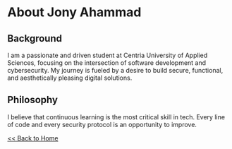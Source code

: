 # About Jony Ahammad

## Background
I am a passionate and driven student at Centria University of Applied Sciences, focusing on the intersection of software development and cybersecurity. My journey is fueled by a desire to build secure, functional, and aesthetically pleasing digital solutions.

## Philosophy
I believe that continuous learning is the most critical skill in tech. Every line of code and every security protocol is an opportunity to improve.

[<< Back to Home](index.md)
